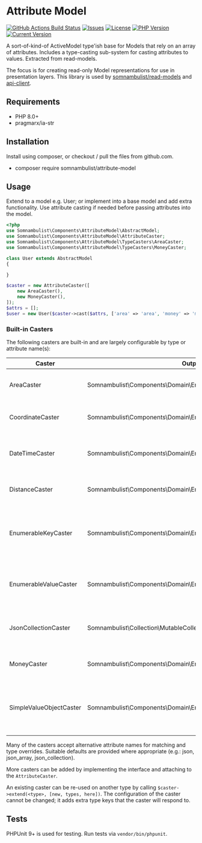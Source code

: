 # Attribute Model

[![GitHub Actions Build Status](https://img.shields.io/github/actions/workflow/status/somnambulist-tech/attribute-model/tests.yml?logo=github&branch=main)](https://github.com/somnambulist-tech/attribute-model/actions?query=workflow%3Atests)
[![Issues](https://img.shields.io/github/issues/somnambulist-tech/attribute-model?logo=github)](https://github.com/somnambulist-tech/attribute-model/issues)
[![License](https://img.shields.io/github/license/somnambulist-tech/attribute-model?logo=github)](https://github.com/somnambulist-tech/attribute-model/blob/master/LICENSE)
[![PHP Version](https://img.shields.io/packagist/php-v/somnambulist/attribute-model?logo=php&logoColor=white)](https://packagist.org/packages/somnambulist/attribute-model)
[![Current Version](https://img.shields.io/packagist/v/somnambulist/attribute-model?logo=packagist&logoColor=white)](https://packagist.org/packages/somnambulist/attribute-model)

A sort-of-kind-of ActiveModel type'ish base for Models that rely on an array of attributes.
Includes a type-casting sub-system for casting attributes to values. Extracted from read-models.

The focus is for creating read-only Model representations for use in presentation layers.
This library is used by [somnambulist/read-models](https://github.com/somnambulist-tech/read-models) and
[api-client](https://github.com/somnambulist-tech/api-client).

## Requirements

 * PHP 8.0+
 * pragmarx/ia-str

## Installation

Install using composer, or checkout / pull the files from github.com.

 * composer require somnambulist/attribute-model

## Usage

Extend to a model e.g. User; or implement into a base model and add extra functionality.
Use attribute casting if needed before passing attributes into the model.

```php
<?php
use Somnambulist\Components\AttributeModel\AbstractModel;
use Somnambulist\Components\AttributeModel\AttributeCaster;
use Somnambulist\Components\AttributeModel\TypeCasters\AreaCaster;
use Somnambulist\Components\AttributeModel\TypeCasters\MoneyCaster;

class User extends AbstractModel
{

}

$caster = new AttributeCaster([
    new AreaCaster(),
    new MoneyCaster(),
]);
$attrs = [];
$user = new User($caster->cast($attrs, ['area' => 'area', 'money' => 'money',]));
```

### Built-in Casters

The following casters are built-in and are largely configurable by type or attribute name(s):

| Caster | Output | Comments |
|---|---|---|
| AreaCaster | Somnambulist\Components\Domain\Entities\Types\Measure\Area | convert a value + unit to an Area value object |
| CoordinateCaster | Somnambulist\Components\Domain\Entities\Types\Geography\Coordinate | convert lat/long/srid strings to value object |
| DateTimeCaster | Somnambulist\Components\Domain\Entities\Types\DateTime\DateTime | convert a date/time in a format to a DateTime object |
| DistanceCaster | Somnambulist\Components\Domain\Entities\Types\Measure\Distance | convert a value + unit to a Distance value object |
| EnumerableKeyCaster | Somnambulist\Components\Domain\Entities\AbstractEnumeration | returns instantiated enumeration object using the member key; may also be a multiton |
| EnumerableValueCaster | Somnambulist\Components\Domain\Entities\AbstractEnumeration | returns instantiated enumeration object using the member value |
| JsonCollectionCaster | Somnambulist\Collection\MutableCollection | decodes a JSON string into a collection object |
| MoneyCaster | Somnambulist\Components\Domain\Entities\Types\Money\Money | convert a value + ISO currency to value object |
| SimpleValueObjectCaster | Somnambulist\Components\Domain\Entities\AbstractValueObject | creates value-objects from a single string value e.g. EmailAddress |

Many of the casters accept alternative attribute names for matching and type overrides. Suitable
defaults are provided where appropriate (e.g.: json, json_array, json_collection).

More casters can be added by implementing the interface and attaching to the `AttributeCaster`.

An existing caster can be re-used on another type by calling `$caster->extend(<type>, [new, types, here])`.
The configuration of the caster cannot be changed; it adds extra type keys that the caster will
respond to.

## Tests

PHPUnit 9+ is used for testing. Run tests via `vendor/bin/phpunit`.
